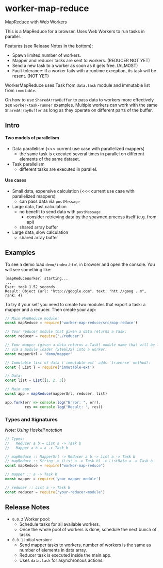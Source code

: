 # worker-map-reduce
MapReduce with Web Workers

This is a MapReduce for a browser. Uses Web Workers to run tasks in parallel.

Features (see Release Notes in the bottom):
- Spawn limited number of workers.
- Mapper and reducer tasks are sent to workers. (REDUCER NOT YET)
- Send a new task to a worker as soon as it gets free. (ALMOST)
- Fault tolerance: if a worker fails with a runtime exception, its task will be resent. (NOT YET)

WorkerMapReduce uses Task from `data.task` module and immutable list from `immutable`.

On how to use `SharedArrayBuffer` to pass data to workers more effectively see `worker-task-runner` examples.
Multiple workers can work with the same `SharedArrayBuffer` as long as they operate on different parts of the buffer.

## Intro

#### Two models of parallelism
- Data parallelism (<<< current use case with parallelized mappers)
  - the same task is executed several times in parallel on different elements of the same dataset.
- Task parallelism
  - different tasks are executed in parallel.

#### Use cases
- Small data, expensive calculation (<<< current use case with parallelized mappers)
  - can pass data via `postMessage`
- Large data, fast calculation
  - no benefit to send data with `postMessage`
    - consider retrieving data by the spawned process itself (e.g. from api)
  - shared array buffer
- Large data, slow calculation
  - shared array buffer

## Examples

To see a demo load `demo/index.html` in browser and open the console. You will see something like:
```
[mapReduceWorker] starting...
...
Exec: took 1.52 seconds.
Result: Object {url: "http://google.com", text: "htt //goog . m", rank: 4}
```

To try it your self you need to create two modules that export a task: a mapper and a reducer.
Then create your app:
```js
// Main MapReduce module:
const mapReduce = require('worker-map-reduce/src/map-reduce')

// Your reducer module that given a data returns a Task:
const reducer = require('./reducer')

// Your mapper (given a data returns a Task) module name that will be loaded
// via a module loader (StealJS) into a worker:
const mapperUrl = 'demo/mapper'

// Immutable list of data (`immutable-ext` adds `traverse` method):
const { List } = require('immutable-ext')

// Data:
const list = List([1, 2, 3])

// Main app:
const app = mapReduce(mapperUrl, reducer, list)

app.fork(err => console.log("Error: ", err),
         res => console.log("Result: ", res))

```

### Types and Signatures

_Note: Using Haskell notation_
```js
// Types:
//   Reducer a b = List a -> Task b
//   Mapper a b = a -> Task b

// mapReduce :: MapperUrl -> Reducer a b -> List a -> Task b
// mapReduce :: String -> (List a -> Task b) -> ListData a -> Task b
const mapReduce = require("worker-map-reduce")

// mapper :: a -> Task b
const mapper = require('your-mapper-module')

// reducer :: List a -> Task b
const reducer = require('your-reducer-module')
```


## Release Notes
- `0.0.2` Worker pool:
  - Schedule tasks for all available workers.
  - Once the whole pool of workers is done, schedule the next bunch of tasks.
- `0.0.1` Initial version:
  - Send mapper tasks to workers, number of workers is the same as number of elements in data array.
  - Reducer task is executed inside the main app.
  - Uses `data.task` for asynchronous actions.